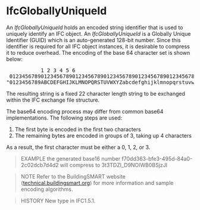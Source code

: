 # IfcGloballyUniqueId

An _IfcGloballyUniqueId_ holds an encoded string identifier that is used to uniquely identify an IFC object. An _IfcGloballyUniqueId_ is a Globally Unique Identifier (GUID) which is an auto-generated 128-bit number. Since this identifier is required for all IFC object instances, it is desirable to compress it to reduce overhead. The encoding of the base 64 character set is shown below:

<pre>
           1 2 3 4 5 6
 0123456789012345678901234567890123456789012345678901234567890123
"0123456789ABCDEFGHIJKLMNOPQRSTUVWXYZabcdefghijklmnopqrstuvwxyz_$";
</pre>


The resulting string is a fixed 22 character length string to be exchanged within the IFC exchange file structure.

The base64 encoding process may differ from common base64 implementations. The following steps are used:

 1. The first byte is encoded in the first two characters
 2. The remaining bytes are encoded in groups of 3, taking up 4 characters

As a result, the first character must be either a 0, 1, 2, or 3.

> EXAMPLE the generated base16 number f70dd363-bfe3-495d-84a0-2c02dcb7d4d2 will compress to 3t3TDZl_D9NOIWB0BSjzJI

> NOTE Refer to the BuildingSMART website ([technical.buildingsmart.org](http://technical.buildingsmart.org)) for more information and sample encoding algorithms.

> HISTORY New type in IFC1.5.1.
